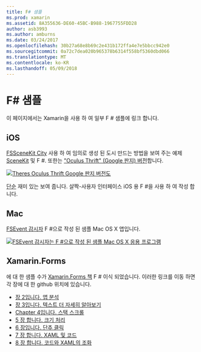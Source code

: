 ```yaml
---
title: F# 샘플
ms.prod: xamarin
ms.assetid: 8A355636-DE60-45BC-B988-1967755FDD28
author: asb3993
ms.author: amburns
ms.date: 03/24/2017
ms.openlocfilehash: 30b27a68e8b69c2e431b172ffa4e7e5bbcc942e0
ms.sourcegitcommit: 0a72c7dea020b965378b6314f558bf5360dbd066
ms.translationtype: MT
ms.contentlocale: ko-KR
ms.lasthandoff: 05/09/2018
---
```

# <a name="f-samples"></a>F# 샘플

이 페이지에서는 Xamarin을 사용 하 여 일부 F # 샘플에 링크 합니다.

## <a name="ios"></a>iOS

[FSSceneKit City](https://developer.xamarin.com/samples/monotouch/ios8/FSSceneKit/) 사용 하 여 임의로 생성 된 도시 만드는 방법을 보여 주는 예제 [SceneKit](https://developer.xamarin.com/api/namespace/SceneKit/) 및 F #. 또한는 ["Oculus Thrift" (Google 판지) 버전](https://developer.xamarin.com/samples/monotouch/ios8/SceneKitFSharp/)합니다.

[![](samples-images/fxscenekit-sml.png "Theres Oculus Thrift Google 판지 버전도")](samples-images/fxscenekit.png#lightbox)

[단순](https://github.com/dvdsgl/shallow) 재미 있는 보여 줍니다. 살짝-사용자 인터페이스 iOS 용 F #을 사용 하 여 작성 합니다.

## <a name="mac"></a>Mac

[FSEvent 감시자](https://developer.xamarin.com/samples/mac/FSEvents/) F #으로 작성 된 샘플 Mac OS X 앱입니다.

[![](samples-images/fsevents-sml.png "FSEvent 감시자는 F #으로 작성 된 샘플 Mac OS X 응용 프로그램")](samples-images/fsevents.png#lightbox)

## <a name="xamarinforms"></a>Xamarin.Forms

에 대 한 샘플 수가 [Xamarin.Forms 책](~/xamarin-forms/creating-mobile-apps-xamarin-forms/index.md) F # 이식 되었습니다. 이러한 링크를 이동 하면 각 장에 대 한 github 위치에 있습니다.

- [장 2입니다. 앱 분석](https://github.com/xamarin/xamarin-forms-book-samples/tree/master/Chapter02/FS)
- [장 3입니다. 텍스트 더 자세히 알아보기](https://github.com/xamarin/xamarin-forms-book-samples/tree/master/Chapter03/FS)
- [Chapter 4입니다. 스택 스크롤](https://github.com/xamarin/xamarin-forms-book-samples/tree/master/Chapter04/FS)
- [5 장 합니다. 크기 처리](https://github.com/xamarin/xamarin-forms-book-samples/tree/master/Chapter05/FS)
- [6 장입니다. 단추 클릭](https://github.com/xamarin/xamarin-forms-book-samples/tree/master/Chapter06/FS)
- [7 장 합니다. XAML 및 코드](https://github.com/xamarin/xamarin-forms-book-samples/tree/master/Chapter07/FS/CodePlusXaml)
- [8 장 합니다. 코드와 XAML의 조화](https://github.com/xamarin/xamarin-forms-book-samples/tree/master/Chapter08/FS/XamlKeypad)

